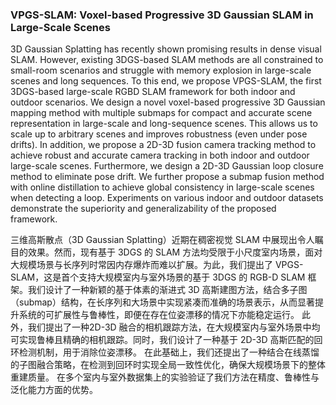### VPGS-SLAM: Voxel-based Progressive 3D Gaussian SLAM in Large-Scale Scenes

3D Gaussian Splatting has recently shown promising results in dense visual SLAM. However, existing 3DGS-based SLAM methods are all constrained to small-room scenarios and struggle with memory explosion in large-scale scenes and long sequences. To this end, we propose VPGS-SLAM, the first 3DGS-based large-scale RGBD SLAM framework for both indoor and outdoor scenarios. We design a novel voxel-based progressive 3D Gaussian mapping method with multiple submaps for compact and accurate scene representation in large-scale and long-sequence scenes. This allows us to scale up to arbitrary scenes and improves robustness (even under pose drifts). In addition, we propose a 2D-3D fusion camera tracking method to achieve robust and accurate camera tracking in both indoor and outdoor large-scale scenes. Furthermore, we design a 2D-3D Gaussian loop closure method to eliminate pose drift. We further propose a submap fusion method with online distillation to achieve global consistency in large-scale scenes when detecting a loop. Experiments on various indoor and outdoor datasets demonstrate the superiority and generalizability of the proposed framework.

三维高斯散点（3D Gaussian Splatting）近期在稠密视觉 SLAM 中展现出令人瞩目的效果。然而，现有基于 3DGS 的 SLAM 方法均受限于小尺度室内场景，面对大规模场景与长序列时常因内存爆炸而难以扩展。为此，我们提出了 VPGS-SLAM，这是首个支持大规模室内与室外场景的基于 3DGS 的 RGB-D SLAM 框架。我们设计了一种新颖的基于体素的渐进式 3D 高斯建图方法，结合多子图（submap）结构，在长序列和大场景中实现紧凑而准确的场景表示，从而显著提升系统的可扩展性与鲁棒性，即便在存在位姿漂移的情况下亦能稳定运行。
此外，我们提出了一种2D-3D 融合的相机跟踪方法，在大规模室内与室外场景中均可实现鲁棒且精确的相机跟踪。同时，我们设计了一种基于 2D-3D 高斯匹配的回环检测机制，用于消除位姿漂移。
在此基础上，我们还提出了一种结合在线蒸馏的子图融合策略，在检测到回环时实现全局一致性优化，确保大规模场景下的整体重建质量。
在多个室内与室外数据集上的实验验证了我们方法在精度、鲁棒性与泛化能力方面的优势。
